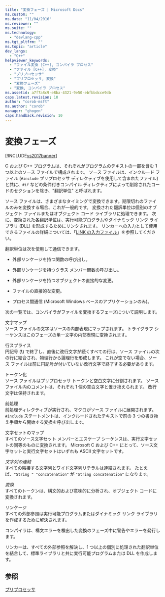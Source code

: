 ```yaml
---
title: "変換フェーズ | Microsoft Docs"
ms.custom: ""
ms.date: "11/04/2016"
ms.reviewer: ""
ms.suite: ""
ms.technology: 
  - "devlang-cpp"
ms.tgt_pltfrm: ""
ms.topic: "article"
dev_langs: 
  - "C++"
helpviewer_keywords: 
  - "ファイル変換 [C++], コンパイラ プロセス"
  - "ファイル [C++], 変換"
  - "プリプロセッサ"
  - "プリプロセッサ, 変換"
  - "変換フェーズ"
  - "変換, コンパイラ プロセス"
ms.assetid: a7f7a8c9-e8ba-4321-9e50-ebfbbdcce9db
caps.latest.revision: 10
author: "corob-msft"
ms.author: "corob"
manager: "ghogen"
caps.handback.revision: 10
---
```

# 変換フェーズ
[!INCLUDE[vs2017banner](../assembler/inline/includes/vs2017banner.md)]

C および C\+\+ プログラムは、それぞれがプログラムのテキストの一部を含む 1 つ以上のソース ファイルで構成されます。  ソース ファイルは、インクルード ファイル \(`#include` プリプロセッサ ディレクティブを使用して含まれたファイル\) と共に、`#if` などの条件付きコンパイル ディレクティブによって削除されたコードのセクションを除き、"翻訳単位" と呼ばれます。  
  
 ソース ファイルは、さまざまなタイミングで変換できます。期限切れのファイルのみを変換する場合、これが一般的です。  変換された翻訳単位は個別のオブジェクト ファイルまたはオブジェクト コード ライブラリに処理できます。  次に、変換された各翻訳単位は、実行可能プログラムやダイナミック リンク ライブラリ \(DLL\) を形成するためにリンクされます。  リンカーへの入力として使用できるファイルの詳細については、「[LINK の入力ファイル](../build/reference/link-input-files.md)」を参照してください。  
  
 翻訳単位は次を使用して通信できます。  
  
-   外部リンケージを持つ関数の呼び出し。  
  
-   外部リンケージを持つクラス メンバー関数の呼び出し。  
  
-   外部リンケージを持つオブジェクトの直接的な変更。  
  
-   ファイルの直接的な変更。  
  
-   プロセス間通信 \(Microsoft Windows ベースのアプリケーションのみ\)。  
  
 次の一覧では、コンパイラがファイルを変換するフェーズについて説明します。  
  
 文字マップ  
 ソース ファイルの文字はソースの内部表現にマップされます。  トライグラフ シーケンスはこのフェーズの単一文字の内部表現に変換されます。  
  
 行スプライス  
 円記号 \(**\\**\) で終了し、直後に改行文字が続くすべての行は、ソース ファイルの次の行に結合され、物理行から論理行を形成します。  これが空でない場合、ソース ファイルは前に円記号が付いていない改行文字で終了する必要があります。  
  
 トークン化  
 ソース ファイルはプリプロセッサ トークンと空白文字に分割されます。  ソース ファイル内のコメントは、それぞれ 1 個の空白文字と置き換えられます。  改行文字は保持されます。  
  
 前処理  
 前処理ディレクティブが実行され、マクロがソース ファイルに展開されます。  `#include` ステートメントは、インクルードされたテキストで前の 3 つの書き換え手順から開始する変換を呼び出します。  
  
 文字セットのマップ  
 すべてのソース文字セット メンバーとエスケープ シーケンスは、実行文字セットの同等のものに変換されます。  Microsoft C および C\+\+ にとって、ソース文字セットと実行文字セットはいずれも ASCII 文字セットです。  
  
 *文字列の連結*  
 すべての隣接する文字列とワイド文字列リテラルは連結されます。  たとえば、`"String " "concatenation"` が `"String concatenation"` になります。  
  
 *変換*  
 すべてのトークンは、構文的および意味的に分析され、オブジェクト コードに変換されます。  
  
 リンケージ  
 すべての外部参照は実行可能プログラムまたはダイナミック リンク ライブラリを作成するために解決されます。  
  
 コンパイラは、構文エラーを検出した変換のフェーズ中に警告やエラーを発行します。  
  
 リンカーは、すべての外部参照を解決し、1 つ以上の個別に処理された翻訳単位を結合して、標準ライブラリと共に実行可能プログラムまたは DLL を作成します。  
  
## 参照  
 [プリプロセッサ](../preprocessor/preprocessor.md)